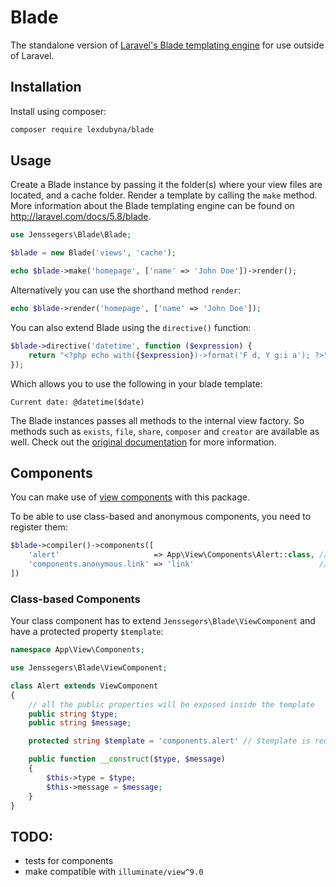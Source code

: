 # Blade

The standalone version of [Laravel's Blade templating engine](https://laravel.com/docs/8.x/blade)
for use outside of Laravel.

## Installation

Install using composer:

```bash
composer require lexdubyna/blade
```

## Usage

Create a Blade instance by passing it the folder(s) where your view files are located, and a cache
folder. Render a template by calling the `make` method. More information about the Blade templating
engine can be found on http://laravel.com/docs/5.8/blade.

```php
use Jenssegers\Blade\Blade;

$blade = new Blade('views', 'cache');

echo $blade->make('homepage', ['name' => 'John Doe'])->render();
```

Alternatively you can use the shorthand method `render`:

```php
echo $blade->render('homepage', ['name' => 'John Doe']);
```

You can also extend Blade using the `directive()` function:

```php
$blade->directive('datetime', function ($expression) {
    return "<?php echo with({$expression})->format('F d, Y g:i a'); ?>";
});
```

Which allows you to use the following in your blade template:

```
Current date: @datetime($date)
```

The Blade instances passes all methods to the internal view factory. So methods such as `exists`,
`file`, `share`, `composer` and `creator` are available as well. Check out the
[original documentation](https://laravel.com/docs/8.x/views) for more information.

## Components

You can make use of [view components](https://laravel.com/docs/8.x/blade#components) with this
package.

To be able to use class-based and anonymous components, you need to register them:

```php
$blade->compiler()->components([
    'alert'                     => App\View\Components\Alert::class, // <x-alert type="success" message="OK" />
    'components.anonymous.link' => 'link'                            // <x-link />
])
```

### Class-based Components

Your class component has to extend `Jenssegers\Blade\ViewComponent` and have a protected property
`$template`:

```php
namespace App\View\Components;

use Jenssegers\Blade\ViewComponent;

class Alert extends ViewComponent
{
    // all the public properties will be exposed inside the template
    public string $type;
    public string $message;

    protected string $template = 'components.alert' // $template is required, it's a path to a blade template file

    public function __construct($type, $message)
    {
        $this->type = $type;
        $this->message = $message;
    }
}
```

## TODO:

- tests for components
- make compatible with `illuminate/view^9.0`
